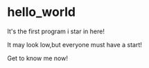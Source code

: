 # hello_world

It's the first program i star in here!

It may look low,but everyone must have a start!

Get to know me now!
